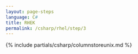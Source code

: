 ```yaml
---
layout: page-steps
language: C#
title: RHEK
permalink: /csharp/rhel/step/3
---
```


{% include partials/csharp/columnstoreunix.md %}
